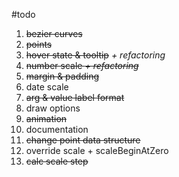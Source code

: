 #todo

1. ~~bezier curves~~
2. ~~points~~
3. ~~hover state &  tooltip~~ *+ refactoring*
4. ~~number scale *+ refactoring*~~
5. ~~margin & padding~~
6. date scale
7. ~~arg & value label format~~
8. draw options
9. ~~animation~~
10. documentation
11. ~~change point data structure~~
12. override scale + scaleBeginAtZero
13. ~~calc scale step~~
 
